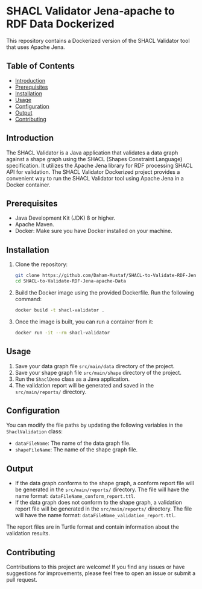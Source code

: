 # SHACL Validator Jena-apache to RDF Data Dockerized

This repository contains a Dockerized version of the SHACL Validator tool that uses Apache Jena.

## Table of Contents

- [Introduction](#introduction)
- [Prerequisites](#prerequisites)
- [Installation](#installation)
- [Usage](#usage)
- [Configuration](#configuration)
- [Output](#output)
- [Contributing](#contributing)

## Introduction

The SHACL Validator is a Java application that validates a data graph against a shape graph using the SHACL (Shapes Constraint Language) specification. It utilizes the Apache Jena library for RDF processing SHACL API for validation.
The SHACL Validator Dockerized project provides a convenient way to run the SHACL Validator tool using Apache Jena in a Docker container.

## Prerequisites
- Java Development Kit (JDK) 8 or higher.
- Apache Maven.
- Docker: Make sure you have Docker installed on your machine.

## Installation

1. Clone the repository:

   ```sh
   git clone https://github.com/Daham-Mustaf/SHACL-to-Validate-RDF-Jena-apache-Data.git
   cd SHACL-to-Validate-RDF-Jena-apache-Data

2. Build the Docker image using the provided Dockerfile. Run the following command:
   ```sh
   docker build -t shacl-validator .
3. Once the image is built, you can run a container from it:
   ```sh
   docker run -it --rm shacl-validator

## Usage

1. Save your data graph file `src/main/data` directory of the project.
2. Save your shape graph file `src/main/shape` directory of the project.
3. Run the `ShaclDemo` class as a Java application.
4. The validation report will be generated and saved in the `src/main/reports/` directory.

## Configuration

You can modify the file paths by updating the following variables in the `ShaclValidation` class:

- `dataFileName`: The name of the data graph file.
- `shapeFileName`: The name of the shape graph file.

## Output

- If the data graph conforms to the shape graph, a conform report file will be generated in the `src/main/reports/` directory. The file will have the name format: `dataFileName_conform_report.ttl`.
- If the data graph does not conform to the shape graph, a validation report file will be generated in the `src/main/reports/` directory. The file will have the name format: `dataFileName_validation_report.ttl`.

The report files are in Turtle format and contain information about the validation results.

## Contributing

Contributions to this project are welcome! If you find any issues or have suggestions for improvements, please feel free to open an issue or submit a pull request.




